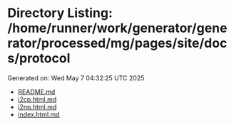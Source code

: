 # Directory Listing: /home/runner/work/generator/generator/processed/mg/pages/site/docs/protocol
Generated on: Wed May  7 04:32:25 UTC 2025

- [README.md](README.md)
- [i2cp.html.md](i2cp.html.md)
- [i2np.html.md](i2np.html.md)
- [index.html.md](index.html.md)
